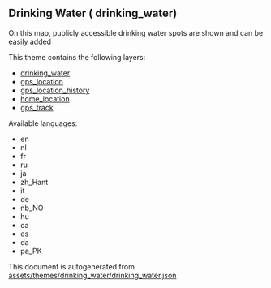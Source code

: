 

 Drinking Water ( drinking_water) 
----------------------------------



On this map, publicly accessible drinking water spots are shown and can be easily added

This theme contains the following layers:



  - [drinking_water](../Layers/drinking_water.md)
  - [gps_location](../Layers/gps_location.md)
  - [gps_location_history](../Layers/gps_location_history.md)
  - [home_location](../Layers/home_location.md)
  - [gps_track](../Layers/gps_track.md)


Available languages:



  - en
  - nl
  - fr
  - ru
  - ja
  - zh_Hant
  - it
  - de
  - nb_NO
  - hu
  - ca
  - es
  - da
  - pa_PK
 

This document is autogenerated from [assets/themes/drinking_water/drinking_water.json](https://github.com/pietervdvn/MapComplete/blob/develop/assets/themes/drinking_water/drinking_water.json)